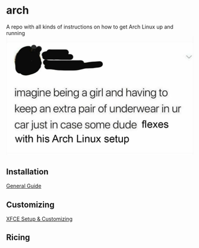 # arch
A repo with all kinds of instructions on how to get Arch Linux up and running
![I use Arch btw](./screenshots/banner.jpg)

## Installation
[General Guide](guide_Encrypted_Arch_XFCE_T460s.md)

## Customizing
[XFCE Setup & Customizing](guide_XFCE_Setup.md)

## Ricing
